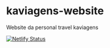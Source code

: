 # kaviagens-website
Website da personal travel kaviagens

[![Netlify Status](https://api.netlify.com/api/v1/badges/aaf2adbf-e6f1-4d4b-8eb6-f9aed8f0a1eb/deploy-status)](https://app.netlify.com/sites/kaviagens/deploys)
